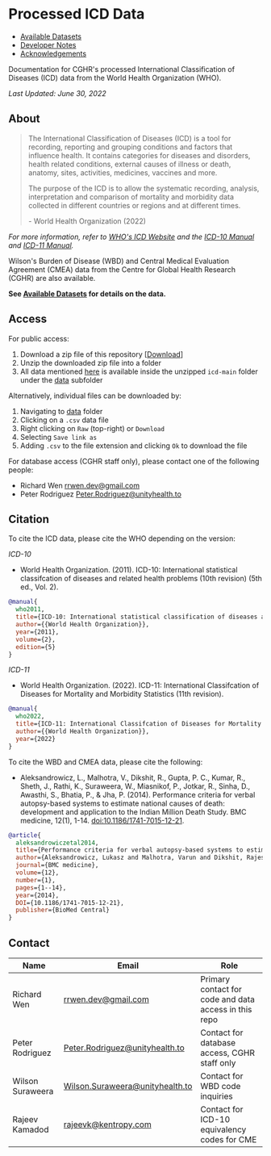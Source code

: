 # Processed ICD Data

* [Available Datasets](data)
* [Developer Notes](DEVELOPER.md)
* [Acknowledgements](ACKNOWLEDGEMENTS.md)

Documentation for CGHR's processed International Classification of Diseases (ICD) data from the World Health Organization (WHO).

*Last Updated: June 30, 2022*

## About

> The International Classification of Diseases (ICD) is a tool for recording, reporting and grouping conditions and factors that influence health. It contains categories for diseases and disorders, health related conditions, external causes of illness or death, anatomy, sites, activities, medicines, vaccines and more.
> 
> The purpose of the ICD is to allow the systematic recording, analysis, interpretation and comparison of mortality and morbidity data collected in different countries or regions and at different times.
> 
> \- World Health Organization (2022)

*For more information, refer to [WHO's ICD Website](https://www.who.int/standards/classifications/classification-of-diseases) and the [ICD-10 Manual](docs/icd10_manual.pdf) and [ICD-11 Manual](docs/icd11_manual.pdf).*

Wilson's Burden of Disease (WBD) and Central Medical Evaluation Agreement (CMEA) data from the Centre for Global Health Research (CGHR) are also available.

**See [Available Datasets](data) for details on the data.**

## Access

For public access:

1. Download a zip file of this repository [[Download](https://github.com/cghr-toronto/icd/archive/refs/heads/main.zip)]
2. Unzip the downloaded zip file into a folder
3. All data mentioned [here](data/icd_data.csv) is available inside the unzipped `icd-main` folder under the [data](data) subfolder

Alternatively, individual files can be downloaded by:

1. Navigating to [data](data) folder
2. Clicking on a `.csv` data file
3. Right clicking on `Raw` (top-right) or `Download`
4. Selecting `Save link as`
5. Adding `.csv` to the file extension and clicking `Ok` to download the file

For database access (CGHR staff only), please contact one of the following people:

* Richard Wen <rrwen.dev@gmail.com>
* Peter Rodriguez <Peter.Rodriguez@unityhealth.to>

## Citation

To cite the ICD data, please cite the WHO depending on the version:

*ICD-10*

* World Health Organization. (2011). ICD-10: International statistical classifcation of diseases and related health problems (10th revision) (5th ed., Vol. 2).

```bibtex
@manual{
  who2011,
  title={ICD-10: International statistical classification of diseases and related health problems (10th revision)},
  author={{World Health Organization}},
  year={2011},
  volume={2},
  edition={5}
}
```

*ICD-11*

* World Health Organization. (2022). ICD-11: International Classifcation of Diseases for Mortality and Morbidity Statistics (11th revision).

```bibtex
@manual{
  who2022,
  title={ICD-11: International Classifcation of Diseases for Mortality and Morbidity Statistics (11th revision)},
  author={{World Health Organization}},
  year={2022}
}
```

To cite the WBD and CMEA data, please cite the following:

* Aleksandrowicz, L., Malhotra, V., Dikshit, R., Gupta, P. C., Kumar, R., Sheth, J., Rathi, K., Suraweera, W., Miasnikof, P., Jotkar, R., Sinha, D., Awasthi, S., Bhatia, P., & Jha, P. (2014). Performance criteria for verbal autopsy-based systems to estimate national causes of death: development and application to the Indian Million Death Study. BMC medicine, 12(1), 1-14. [doi:10.1186/1741-7015-12-21](https://doi.org/10.1186/1741-7015-12-21).

```bibtex
@article{
  aleksandrowiczetal2014,
  title={Performance criteria for verbal autopsy-based systems to estimate national causes of death: development and application to the Indian Million Death Study},
  author={Aleksandrowicz, Lukasz and Malhotra, Varun and Dikshit, Rajesh and Gupta, Prakash C and Kumar, Rajesh and Sheth, Jay and Rathi, Suresh Kumar and Suraweera, Wilson and Miasnikof, Pierre and Jotkar, Raju and others},
  journal={BMC medicine},
  volume={12},
  number={1},
  pages={1--14},
  year={2014},
  DOI={10.1186/1741-7015-12-21},
  publisher={BioMed Central}
}
```

## Contact

| Name | Email | Role |
|------|-------|------|
| Richard Wen | rrwen.dev@gmail.com | Primary contact for code and data access in this repo |
| Peter Rodriguez | Peter.Rodriguez@unityhealth.to | Contact for database access, CGHR staff only |
| Wilson Suraweera | Wilson.Suraweera@unityhealth.to | Contact for WBD code inquiries |
| Rajeev Kamadod | rajeevk@kentropy.com | Contact for ICD-10 equivalency codes for CME |
